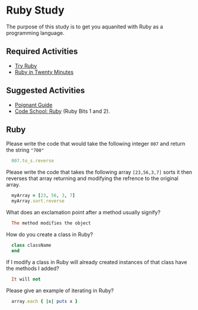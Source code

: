 # Ruby Study

The purpose of this study is to get you aquanited with Ruby as a programming
language.

## Required Activities

-   [Try Ruby](http://tryruby.org/)
-   [Ruby in Twenty Minutes](https://www.ruby-lang.org/en/documentation/quickstart/)

## Suggested Activities

-   [Poignant Guide](http://poignant.guide/)
-   [Code School: Ruby](https://www.codeschool.com/learn/ruby) (Ruby Bits 1 and 2).

## Ruby

Please write the code that would take the following integer `007` and return the
string `"700"`

```ruby
  007.to_s.reverse
```

Please write the code that takes the following array `[23,56,3,7]` sorts it
then reverses that array returning and modifying the refrence to the original
array.

```ruby
  myArray = [23, 56, 3, 7]
  myArray.sort.reverse
```

What does an exclamation point after a method usually signify?

```ruby
  The method modifies the object
```

How do you create a class in Ruby?

```ruby
  class className
  end
```

If I modify a class in Ruby will already created instances of that class have
the methods I added?

```ruby
  It will not
```

Please give an example of iterating in Ruby?

```ruby
  array.each { |x| puts x }
```
